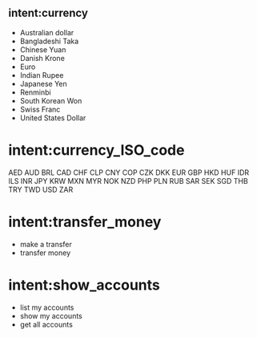 ## intent:currency
 
- Australian dollar
- Bangladeshi Taka
- Chinese Yuan 
- Danish Krone
- Euro
- Indian Rupee
- Japanese Yen
- Renminbi
- South Korean Won
- Swiss Franc
- United States Dollar
 
# intent:currency_ISO_code
 
AED 
AUD 
BRL 
CAD 
CHF 
CLP 
CNY 
COP 
CZK 
DKK 
EUR 
GBP 
HKD 
HUF 
IDR 
ILS 
INR 
JPY 
KRW 
MXN 
MYR 
NOK 
NZD 
PHP 
PLN 
RUB 
SAR 
SEK
SGD 
THB 
TRY 
TWD 
USD 
ZAR

# intent:transfer_money

- make a transfer
- transfer money

# intent:show_accounts
 
 - list my accounts
 - show my accounts
 - get all accounts
